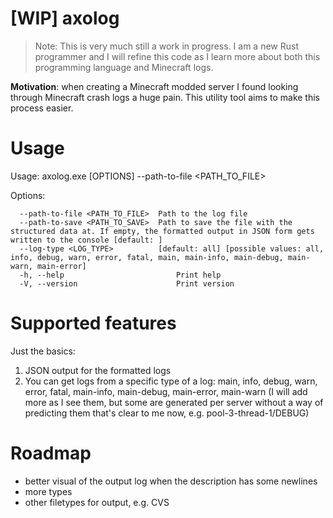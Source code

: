 # [WIP] axolog

> Note: This is very much still a work in progress. I am a new Rust programmer and I will refine this code as I learn more about both this programming language and Minecraft logs.


**Motivation**: when creating a Minecraft modded server I found looking through Minecraft crash logs a huge pain. This utility tool aims to make this process easier.

# Usage

Usage: axolog.exe [OPTIONS] --path-to-file <PATH_TO_FILE>

Options:

      --path-to-file <PATH_TO_FILE>  Path to the log file
      --path-to-save <PATH_TO_SAVE>  Path to save the file with the structured data at. If empty, the formatted output in JSON form gets written to the console [default: ]
      --log-type <LOG_TYPE>          [default: all] [possible values: all, info, debug, warn, error, fatal, main, main-info, main-debug, main-warn, main-error]
      -h, --help                         Print help
      -V, --version                      Print version

# Supported features

Just the basics: 
1. JSON output for the formatted logs
2. You can get logs from a specific type of a log: main, info, debug, warn, error, fatal, main-info, main-debug, main-error, main-warn (I will add more as I see them, but some are generated per server without a way of predicting them that's clear to me now, e.g. pool-3-thread-1/DEBUG)

# Roadmap

- better visual of the output log when the description has some newlines
- more types
- other filetypes for output, e.g. CVS

